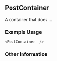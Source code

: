 ## PostContainer
A container that does ...

### Example Usage

```js
<PostContainer  />
```


### Other Information
